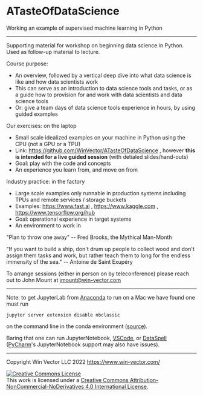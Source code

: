# ATasteOfDataScience
Working an example of supervised machine learning in Python

-------

Supporting material for workshop on beginning data science in Python. Used as follow-up material to lecture.

Course purpose:

  * An overview, followed by a vertical deep dive into what data science is like and how data scientists work
  * This can serve as an introduction to data science tools and tasks, or as a guide how to provision for and work with data scientists and data science tools 
  * Or: give a team days of data science tools experience in hours, by using guided examples

Our exercises: on the laptop

  * Small scale idealized examples on your machine in Python using the CPU (not a GPU or a TPU)
  * Link: https://github.com/WinVector/ATasteOfDataScience , however **this is intended for a live guided session** (with detialed slides/hand-outs)
  * Goal: play with the code and concepts
  * An experience you learn from, and move on from 


Industry practice: in the factory

  * Large scale examples only runnable in production systems including TPUs and remote services / storage buckets
  * Examples: https://www.fast.ai , https://www.kaggle.com , https://www.tensorflow.org/hub
  * Goal: operational experience in target systems 
  * An environment to work in


"Plan to throw one away" -- Fred Brooks, the Mythical Man-Month

"If you want to build a ship, don't drum up people to collect wood and don't assign them tasks and work, but rather teach them to long for the endless immensity of the sea." -- Antoine de Saint Exupéry

To arrange sessions (either in person on by teleconference) please reach out to John Mount at jmount@win-vector.com


--------

Note: to get JupyterLab from [Anaconda](https://www.anaconda.com) to run on a Mac we have found one must run

```
jupyter server extension disable nbclassic
```

on the command line in the conda environment ([source](https://lifesaver.codes/answer/extensionmanager-object-has-no-attribute-extensions-when-starting-jupyterlab-10228)).

Baring that one can run JupyterNotebook, [VSCode](https://code.visualstudio.com), or [DataSpell](https://www.jetbrains.com/dataspell/) ([PyCharm](https://www.jetbrains.com/help/pycharm/jupyter-notebook-support.html)'s JupyterNotebook support may also have issues).

--------

Copyright Win Vector LLC 2022 https://www.win-vector.com/

<a rel="license" href="http://creativecommons.org/licenses/by-nc-nd/4.0/"><img alt="Creative Commons License" style="border-width:0" src="https://i.creativecommons.org/l/by-nc-nd/4.0/88x31.png" /></a><br />This work is licensed under a <a rel="license" href="http://creativecommons.org/licenses/by-nc-nd/4.0/">Creative Commons Attribution-NonCommercial-NoDerivatives 4.0 International License</a>.

